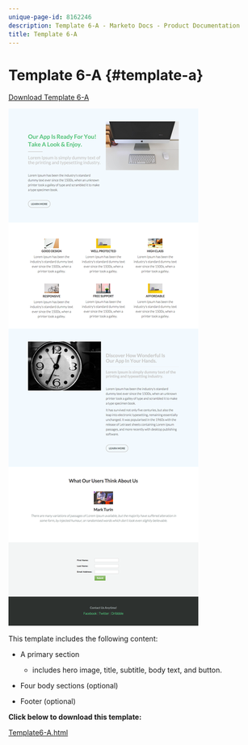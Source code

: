```yaml
---
unique-page-id: 8162246
description: Template 6-A - Marketo Docs - Product Documentation
title: Template 6-A
---
```


# Template 6-A {#template-a}

[Download Template 6-A](http://docs.marketo.com/download/attachments/8162246/template-6a.html?version=1&modificationdate=1437692839000&api=v2)

![](assets/image2015-6-29-16-3a14-3a11.png)

This template includes the following content:

* A primary section

    * includes hero image, title, subtitle, body text, and button.

* Four body sections (optional)
* Footer (optional)

**Click below to download this template:**

[Template6-A.html](http://docs.marketo.com/download/attachments/8162246/template-6a.html?version=1&modificationdate=1437692839000&api=v2)

